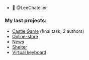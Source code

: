 <!-- ### Hi there 👋 -->

<!--
**HolyOly/HolyOly** is a ✨ _special_ ✨ repository because its `README.md` (this file) appears on your GitHub profile.

Here are some ideas to get you started:
-->
- :iphone: @LeeChatelier
### My last projects:
- [Castle Game](https://vasily-n.github.io/RSClone/) (final task, 2 authors)
- [Online-store](https://holyoly-online-store.netlify.app/)
- [News](https://holyoly-migration-to-typescript.netlify.app/)
- [Shelter](https://holyoly.github.io/Cozy-House/shelter/pages/main/)
- [Virtual keyboard](https://holyoly.github.io/Virtual_Keyboard)

<!-- - 🔭 I’m currently working on ...
- 🌱 I’m currently learning ...
- 👯 I’m looking to collaborate on ...
- 🤔 I’m looking for help with ...
- 💬 Ask me about ...
- 📫 How to reach me: ...
- 😄 Pronouns: ...
- ⚡ Fun fact: ... -->

